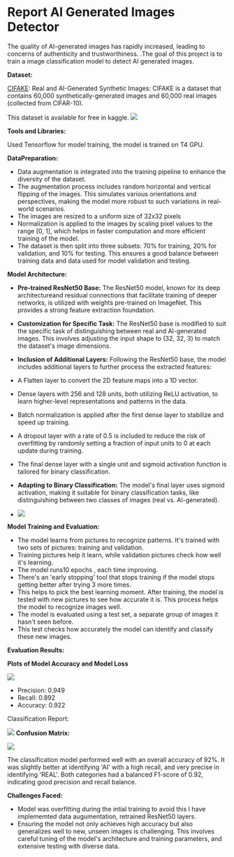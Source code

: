 
# Report AI Generated Images Detector

The quality of AI-generated images has rapidly increased, leading to concerns of authenticity and trustworthiness. .The goal of this project is to train a image classification model to detect AI generated images.

**Dataset:**

[CIFAKE](https://www.kaggle.com/datasets/birdy654/cifake-real-and-ai-generated-synthetic-images/data): Real and AI-Generated Synthetic Images: CIFAKE is a dataset that contains 60,000 synthetically-generated images and 60,000 real images (collected from CIFAR-10).

This dataset is available for free in kaggle. ![](https://storage.googleapis.com/kaggle-datasets-images/3041726/5227744/64b8381e45aef2060808e31584ed141f/dataset-cover.png?t=2023-03-24-13-29-07)

**Tools and Libraries:**

Used Tensorflow for model training, the model is trained on T4 GPU.

**DataPreparation:**

- Data augmentation is integrated into the training pipeline to enhance the diversity of the dataset.
- The augmentation process includes random horizontal and vertical flipping of the images. This simulates various orientations and perspectives, making the model more robust to such variations in real-world scenarios.
- The images are resized to a uniform size of 32x32 pixels
- Normalization is applied to the images by scaling pixel values to the range [0, 1], which helps in faster computation and more efficient training of the model.
- The dataset is then split into three subsets: 70% for training, 20% for validation, and 10% for testing. This ensures a good balance between training data and data used for model validation and testing.

**Model Architecture:**

- **Pre-trained ResNet50 Base:** The ResNet50 model, known for its deep architectureand residual connections that facilitate training of deeper networks, is utilized with weights pre-trained on ImageNet. This provides a strong feature extraction foundation.
- **Customization for Specific Task:** The ResNet50 base is modified to suit the specific task of distinguishing between real and AI-generated images. This involves adjusting the input shape to (32, 32, 3) to match the dataset's image dimensions.
- **Inclusion of Additional Layers:** Following the ResNet50 base, the model includes additional layers to further process the extracted features:
- A Flatten layer to convert the 2D feature maps into a 1D vector.

- Dense layers with 256 and 128 units, both utilizing ReLU activation, to learn higher-level representations and patterns in the data.
- Batch normalization is applied after the first dense layer to stabilize and speed up training.
- A dropout layer with a rate of 0.5 is included to reduce the risk of overfitting by randomly setting a fraction of input units to 0 at each update during training.
- The final dense layer with a single unit and sigmoid activation function is tailored for binary classification.
- **Adapting to Binary Classification:** The model's final layer uses sigmoid activation, making it suitable for binary classification tasks, like distinguishing between two classes of images (real vs. AI-generated).
- ![](RackMultipart20231125-1-5qp7kr_html_a4e4f2610fa15366.png)

**Model Training and Evaluation:**

- The model learns from pictures to recognize patterns. It's trained with two sets of pictures: training and validation.
- Training pictures help it learn, while validation pictures check how well it's learning.
- The model runs10 epochs , each time improving.
- There's an 'early stopping' tool that stops training if the model stops getting better after trying 3 more times.
- This helps to pick the best learning moment. After training, the model is tested with new pictures to see how accurate it is. This process helps the model to recognize images well.
- The model is evaluated using a test set, a separate group of images it hasn't seen before.
- This test checks how accurately the model can identify and classify these new images.

**Evaluation Results:**

**Plots of Model Accuracy and Model Loss**

![](RackMultipart20231125-1-5qp7kr_html_d8d20c312fda890.png)

- Precision: 0.949
- Recall: 0.892
- Accuracy: 0.922

Classification Report:

![](https://i.postimg.cc/B6qR8S8w/Screenshot-from-2023-11-24-22-10-09.png)
**Confusion Matrix:**

![](https://i.postimg.cc/3JrF0yxT/image-2.png)

The classification model performed well with an overall accuracy of 92%. It was slightly better at identifying 'AI' with a high recall, and very precise in identifying 'REAL'. Both categories had a balanced F1-score of 0.92, indicating good precision and recall balance.

**Challenges Faced:**

- Model was overfitting during the intial training to avoid this I have implememted data augumentation, retrained ResNet50 layers.
- Ensuring the model not only achieves high accuracy but also generalizes well to new, unseen images is challenging. This involves careful tuning of the model's architecture and training parameters, and extensive testing with diverse data.

